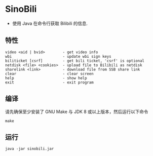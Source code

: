 # SinoBili

- 使用 Java 在命令行获取 Bilibili 的信息.

## 特性

```text
video <aid | bvid>        - get video info
wbi                       - update wbi sign keys
biliticket [csrf]         - get bili ticket, 'csrf' is optional
netdisk <file> <cookies>  - upload file to Bilibili as netdisk
sharelink <link>          - download file from SSB share link
clear                     - clear screen
help                      - show help
exit                      - exit program
```

## 编译

请先确保至少安装了 GNU Make 与 JDK 8 或以上版本，然后运行以下命令

```shell
make
```

## 运行

```shell
java -jar sinobili.jar
```
